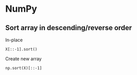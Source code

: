 # NumPy

## Sort array in descending/reverse order
In-place
```
X[::-1].sort()
```
Create new array
```
np.sort(X)[::-1]
```

